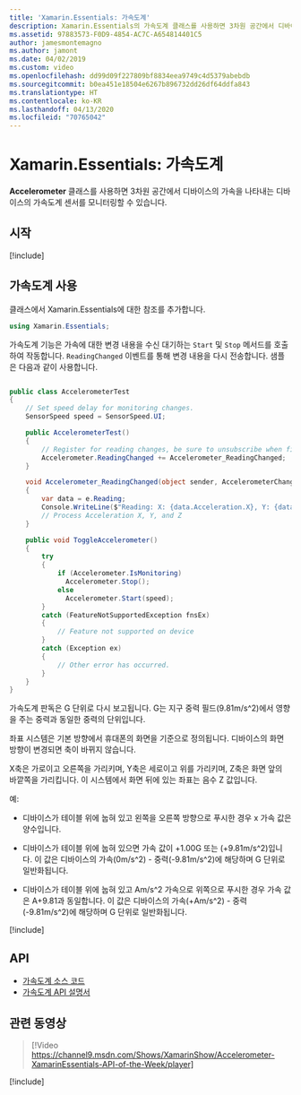 ```yaml
---
title: 'Xamarin.Essentials: 가속도계'
description: Xamarin.Essentials의 가속도계 클래스를 사용하면 3차원 공간에서 디바이스의 가속을 나타내는 디바이스의 가속도계 센서를 모니터링할 수 있습니다.
ms.assetid: 97883573-F0D9-4854-AC7C-A654814401C5
author: jamesmontemagno
ms.author: jamont
ms.date: 04/02/2019
ms.custom: video
ms.openlocfilehash: dd99d09f227809bf8834eea9749c4d5379abebdb
ms.sourcegitcommit: b0ea451e18504e6267b896732dd26df64ddfa843
ms.translationtype: HT
ms.contentlocale: ko-KR
ms.lasthandoff: 04/13/2020
ms.locfileid: "70765042"
---
```

# <a name="xamarinessentials-accelerometer"></a>Xamarin.Essentials: 가속도계

**Accelerometer** 클래스를 사용하면 3차원 공간에서 디바이스의 가속을 나타내는 디바이스의 가속도계 센서를 모니터링할 수 있습니다.

## <a name="get-started"></a>시작

[!include[](~/essentials/includes/get-started.md)]

## <a name="using-accelerometer"></a>가속도계 사용

클래스에서 Xamarin.Essentials에 대한 참조를 추가합니다.

```csharp
using Xamarin.Essentials;
```

가속도계 기능은 가속에 대한 변경 내용을 수신 대기하는 `Start` 및 `Stop` 메서드를 호출하여 작동합니다. `ReadingChanged` 이벤트를 통해 변경 내용을 다시 전송합니다. 샘플은 다음과 같이 사용합니다.

```csharp

public class AccelerometerTest
{
    // Set speed delay for monitoring changes.
    SensorSpeed speed = SensorSpeed.UI;

    public AccelerometerTest()
    {
        // Register for reading changes, be sure to unsubscribe when finished
        Accelerometer.ReadingChanged += Accelerometer_ReadingChanged;
    }

    void Accelerometer_ReadingChanged(object sender, AccelerometerChangedEventArgs e)
    {
        var data = e.Reading;
        Console.WriteLine($"Reading: X: {data.Acceleration.X}, Y: {data.Acceleration.Y}, Z: {data.Acceleration.Z}");
        // Process Acceleration X, Y, and Z
    }

    public void ToggleAccelerometer()
    {
        try
        {
            if (Accelerometer.IsMonitoring)
              Accelerometer.Stop();
            else
              Accelerometer.Start(speed);
        }
        catch (FeatureNotSupportedException fnsEx)
        {
            // Feature not supported on device
        }
        catch (Exception ex)
        {
            // Other error has occurred.
        }
    }
}
```

가속도계 판독은 G 단위로 다시 보고됩니다. G는 지구 중력 필드(9.81m/s^2)에서 영향을 주는 중력과 동일한 중력의 단위입니다.

좌표 시스템은 기본 방향에서 휴대폰의 화면을 기준으로 정의됩니다. 디바이스의 화면 방향이 변경되면 축이 바뀌지 않습니다.

X축은 가로이고 오른쪽을 가리키며, Y축은 세로이고 위를 가리키며, Z축은 화면 앞의 바깥쪽을 가리킵니다. 이 시스템에서 화면 뒤에 있는 좌표는 음수 Z 값입니다.

예:

- 디바이스가 테이블 위에 눕혀 있고 왼쪽을 오른쪽 방향으로 푸시한 경우 x 가속 값은 양수입니다.

- 디바이스가 테이블 위에 눕혀 있으면 가속 값이 +1.00G 또는 (+9.81m/s^2)입니다. 이 값은 디바이스의 가속(0m/s^2) - 중력(-9.81m/s^2)에 해당하며 G 단위로 일반화됩니다.

- 디바이스가 테이블 위에 눕혀 있고 Am/s^2 가속으로 위쪽으로 푸시한 경우 가속 값은 A+9.81과 동일합니다. 이 값은 디바이스의 가속(+Am/s^2) - 중력(-9.81m/s^2)에 해당하며 G 단위로 일반화됩니다.

[!include[](~/essentials/includes/sensor-speed.md)]

## <a name="api"></a>API

- [가속도계 소스 코드](https://github.com/xamarin/Essentials/tree/master/Xamarin.Essentials/Accelerometer)
- [가속도계 API 설명서](xref:Xamarin.Essentials.Accelerometer)

## <a name="related-video"></a>관련 동영상

> [!Video https://channel9.msdn.com/Shows/XamarinShow/Accelerometer-XamarinEssentials-API-of-the-Week/player]

[!include[](~/essentials/includes/xamarin-show-essentials.md)]
